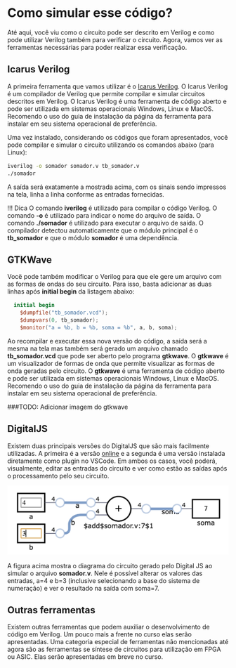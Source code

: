 
# Como simular esse código?

Até aqui, você viu como o circuito pode ser descrito em Verilog e como pode utilizar Verilog também para verificar o circuito. Agora, vamos ver as ferramentas necessárias para poder realizar essa verificação.

## Icarus Verilog

A primeira ferramenta que vamos utilizar é o [Icarus Verilog](https://steveicarus.github.io/iverilog). O Icarus Verilog é um compilador de Verilog que permite compilar e simular circuitos descritos em Verilog. O Icarus Verilog é uma ferramenta de código aberto e pode ser utilizada em sistemas operacionais Windows, Linux e MacOS. Recomendo o uso do guia de instalação da página da ferramenta para instalar em seu sistema operacional de preferência.

Uma vez instalado, considerando os códigos que foram apresentados, você pode compilar e simular o circuito utilizando os comandos abaixo (para Linux):

```bash
iverilog -o somador somador.v tb_somador.v
./somador
```

A saída será exatamente a mostrada acima, com os sinais sendo impressos na tela, linha a linha conforme as entradas fornecidas.

!!! Dica
    O comando **iverilog** é utilizado para compilar o código Verilog. O comando **-o** é utilizado para indicar o nome do arquivo de saída. O comando **./somador** é utilizado para executar o arquivo de saída. O compilador detectou automaticamente que o módulo principal é o **tb_somador** e que o módulo **somador** é uma dependência.

## GTKWave

Vocë pode também modificar o Verilog para que ele gere um arquivo com as formas de ondas do seu circuito. Para isso, basta adicionar as duas linhas após **initial begin** da listagem abaixo:

```verilog
  initial begin
    $dumpfile("tb_somador.vcd");
    $dumpvars(0, tb_somador);
    $monitor("a = %b, b = %b, soma = %b", a, b, soma);
```

Ao recompilar e executar essa nova versão do código, a saída será a mesma na tela mas também será gerado um arquivo chamado **tb_somador.vcd** que pode ser aberto pelo programa **gtkwave**. O **gtkwave** é um visualizador de formas de onda que permite visualizar as formas de onda geradas pelo circuito. O **gtkwave** é uma ferramenta de código aberto e pode ser utilizada em sistemas operacionais Windows, Linux e MacOS. Recomendo o uso do guia de instalação da página da ferramenta para instalar em seu sistema operacional de preferência.

###TODO: Adicionar imagem do gtkwave

## DigitalJS

Existem duas principais versões do DigitalJS que são mais facilmente utilizadas. A primeira é a versão [online](https://digitaljs.tilk.eu/) e a segunda é uma versão instalada diretamente como plugin no VSCode. Em ambos os casos, você poderá, visualmente, editar as entradas do circuito e ver como estão as saídas após o processamento pelo seu circuito.

![Exemplo do circuito no DigitalJS](img/digitalJS-exemplo.png)

A figura acima mostra o diagrama do circuito gerado pelo Digital JS ao simular o arquivo **somador.v**. Nele é possível alterar os valores das entradas, a=4 e b=3 (inclusive selecionando a base do sistema de numeração) e ver o resultado na saída com soma=7.

## Outras ferramentas

Existem outras ferramentas que podem auxiliar o desenvolvimento de código em Verilog. Um pouco mais a frente no curso elas serão apresentadas. Uma categoria especial de ferramentas não mencionadas até agora são as ferramentas se síntese de circuitos para utilização em FPGA ou ASIC. Elas serão apresentadas em breve no curso.

